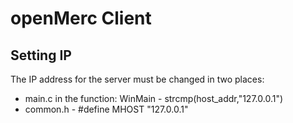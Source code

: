 # openMerc Client

## Setting IP
The IP address for the server must be changed in two places:
* main.c in  the function: WinMain - strcmp(host_addr,"127.0.0.1")
* common.h - #define MHOST  "127.0.0.1"
